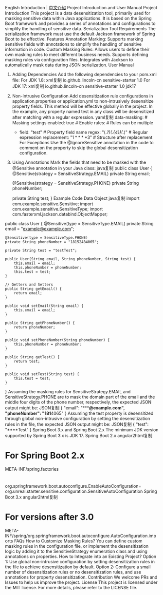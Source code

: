 English Introduction | [中文介绍](./README.md)
Project Introduction and User Manual
Project Introduction
This project is a data desensitization tool, primarily used for masking sensitive data within Java applications. It is based on the Spring Boot framework and provides a series of annotations and configurations to simplify the handling of sensitive data.
Serialization Tool Requirements
The serialization framework must use the default Jackson framework of Spring Boot to be effective.
Features
Annotation Marking: Supports marking sensitive fields with annotations to simplify the handling of sensitive information in code.
Custom Masking Rules: Allows users to define their own masking rules to meet different business needs.
Supports defining masking rules via configuration files.
Integrates with Jackson to automatically mask data during JSON serialization.
User Manual
1. Adding Dependencies
   Add the following dependencies to your pom.xml file:
   For JDK 1.8:
   xml复制
   <dependency>
   <groupId>io.github.lincoln-cn</groupId>
   <artifactId>sensitive-starter</artifactId>
   <version>1.0</version>
   </dependency>
   For JDK 17:
   xml复制
   <dependency>
   <groupId>io.github.lincoln-cn</groupId>
   <artifactId>sensitive-starter</artifactId>
   <version>1.0</version>
   <classifier>jdk17</classifier>
   </dependency>
2. Non-Intrusive Configuration
   Add desensitization rule configurations in application.properties or application.yml to non-intrusively desensitize property fields. This method will be effective globally in the project.
   In the example, any property named test in any class will be desensitized after matching with a regular expression.
   yaml复制
   data-masking: # Masking settings
   enabled: true # Enable
   rules:  # Rules can be multiple
    - field: "test" # Property field name
      regex: "(.*?)(.{4})(.*)" # Regular expression
      replacement: "$1****$3" # Structure after replacement
      For Exceptions
      Use the @IgnoreSensitive annotation in the code to comment on the property to skip the global desensitization configuration.
3. Using Annotations
   Mark the fields that need to be masked with the @Sensitive annotation in your Java class:
   java复制
   public class User {
   @Sensitive(strategy = SensitiveStrategy.EMAIL)
   private String email;

   @Sensitive(strategy = SensitiveStrategy.PHONE)
   private String phoneNumber;

   private String test;
   }
   Example Code
   Data Object
   java复制
   import com.example.sensitive.Sensitive;
   import com.example.sensitive.SensitiveType;
   import com.fasterxml.jackson.databind.ObjectMapper;

public class User {
@Sensitive(type = SensitiveType.EMAIL)
private String email = "example@example.com";

    @Sensitive(type = SensitiveType.PHONE)
    private String phoneNumber = "18152484065";
    
    private String test = "testTest";

    public User(String email, String phoneNumber, String test) {
        this.email = email;
        this.phoneNumber = phoneNumber;
        this.test = test;
    }

    // Getters and Setters
    public String getEmail() {
        return email;
    }

    public void setEmail(String email) {
        this.email = email;
    }

    public String getPhoneNumber() {
        return phoneNumber;
    }

    public void setPhoneNumber(String phoneNumber) {
        this.phoneNumber = phoneNumber;
    }
    
    public String getTest() {
        return test;
    }
    
    public void setTest(String test) {
        this.test = test;
    }
}
Assuming the masking rules for SensitiveStrategy.EMAIL and SensitiveStrategy.PHONE are to mask the domain part of the email and the middle four digits of the phone number, respectively, the expected JSON output might be:
JSON复制
{
"email": "*******@example.com",
"phoneNumber": "181****4065"
}
Assuming the test property is desensitized through global non-intrusive configuration by setting the desensitization rules in the file, the expected JSON output might be:
JSON复制
{
"test": "****Test"
}
Spring Boot 3.x and Spring Boot 2.x
The minimum JDK version supported by Spring Boot 3.x is JDK 17.
Spring Boot 2.x
angular2html复制
# For Spring Boot 2.x
META-INF/spring.factories

#
org.springframework.boot.autoconfigure.EnableAutoConfiguration=\
org.unreal.starter.sensitive.configuration.SensitiveAutoConfiguration
Spring Boot 3.x
angular2html复制
# For versions after 3.0
META-INF/spring/org.springframework.boot.autoconfigure.AutoConfiguration.imports
FAQs
How to Customize Masking Rules?
You can define custom masking rules in the configuration file, or implement the desensitization logic by adding it to the SensitiveStrategy enumeration class and using annotations on properties.
How to Integrate into an Existing Project?
Option 1: Use global non-intrusive configuration by setting desensitization rules in the file to achieve desensitization by default.
Option 2: Configure a small number of desensitization rules or no desensitization rules, and use annotations for property desensitization.
Contribution
We welcome PRs and Issues to help us improve the project.
License
This project is licensed under the MIT license. For more details, please refer to the LICENSE file.